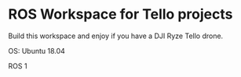 # ROS Workspace for Tello projects

Build this workspace and enjoy if you have a DJI Ryze Tello drone. 

OS: Ubuntu 18.04

ROS 1